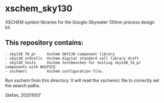 # xschem_sky130
XSCHEM symbol libraries for the Google-Skywater 130nm process design kit. 
## This repository contains:

```  
- sky130_fd_pr     Xschem SKY130 component library
- sky130_stdcells  Xschem digital standard cell library draft
- sky130_tests     Xschem testbenches for testing sky130_fd_pr components with NGSPICE
- xschemrc         Xschem configuration file.
```
Run xschem from this directory. It will read the xschemrc file to correctly set the search paths.

Stefan, 20201007
